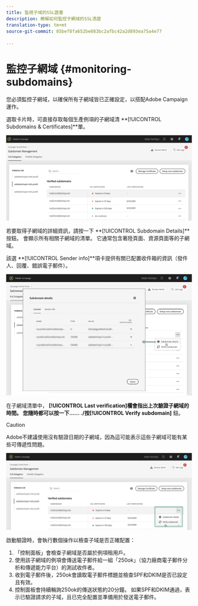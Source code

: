 ```yaml
---
title: 監視子域的SSL證書
description: 瞭解如何監控子網域的SSL憑證
translation-type: tm+mt
source-git-commit: 85bef8fa652be883bc2afbc42a2d893ea75a4e77

---
```



# 監控子網域 {#monitoring-subdomains}

您必須監控子網域，以確保所有子網域皆已正確設定，以搭配Adobe Campaign運作。

選取卡片時，可直接存取每個生產例項的子網域清 **[!UICONTROL Subdomains & Certificates]**單。

![](assets/subdomains_list.png)

若要取得子網域的詳細資訊，請按一下 **[!UICONTROL Subdomain Details]**按鈕。
會顯示所有相關子網域的清單。 它通常包含著陸頁面、資源頁面等的子網域。

該選 **[!UICONTROL Sender info]**項卡提供有關已配置收件箱的資訊（發件人、回覆、錯誤電子郵件）。

![](assets/subdomain_details.png)


在子網域清單中， **[!UICONTROL Last verification]**欄會指出上次驗證子網域的時間。** 您隨時都可以按一下…… **./按**[!UICONTROL Verify subdomain]** 鈕。

>[!CAUTION]
>
>Adobe不建議使用沒有驗證日期的子網域，因為這可能表示這些子網域可能有某些可傳遞性問題。

![](assets/subdomain_verification.png)

啟動驗證時，會執行數個操作以檢查子域是否正確配置：

1. 「控制面板」會檢查子網域是否屬於例項租用戶。
1. 使用該子網域的例項會傳送電子郵件給一組「250ok」（協力廠商電子郵件分析和傳遞能力平台）的測試收件者。
1. 收到電子郵件後，250ok會讀取電子郵件標題並檢查SPF和DKIM是否已設定且有效。
1. 控制面板會持續輪詢250ok的傳送狀態約20分鐘。 如果SPF和DKIM通過，表示已驗證請求的子域，且已完全配置並準備用於發送電子郵件。
